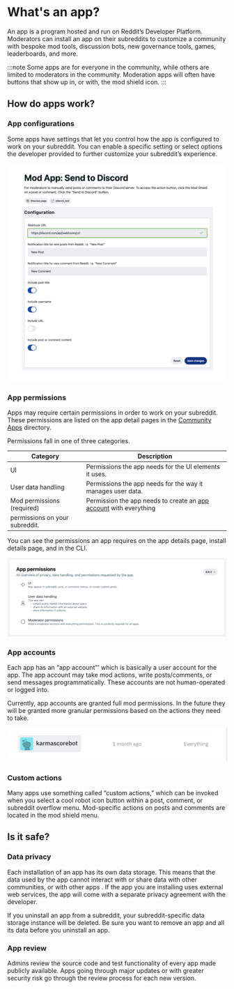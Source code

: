 # What's an app?

An app is a program hosted and run on Reddit’s Developer Platform. Moderators can install an app on their subreddits to customize a community with bespoke mod tools, discussion bots, new governance tools, games, leaderboards, and more.

:::note
Some apps are for everyone in the community, while others are limited to moderators in the community. Moderation apps will often have buttons that show up in, or with, the mod shield icon.
:::

## How do apps work?

### App configurations

Some apps have settings that let you control how the app is configured to work on your subreddit. You can enable a specific setting or select options the developer provided to further customize your subreddit’s experience.

![app details](./assets/app_config_screen.png)

### App permissions

Apps may require certain permissions in order to work on your subreddit. These permissions are listed on the app detail pages in the [Community Apps](https://developers.reddit.com) directory.

Permissions fall in one of three categories.

| **Category**                   | **Description**                                                                      |
| ------------------------------ | ------------------------------------------------------------------------------------ |
| UI                             | Permissions the app needs for the UI elements it uses.                               |
| User data handling             | Permissions the app needs for the way it manages user data.                          |
| Mod permissions (required)     | Permission the app needs to create an [app account](###app-accounts) with everything |
| permissions on your subreddit. |

You can see the permissions an app requires on the app details page, install details page, and in the CLI.

![app permissions](./assets/app_permissions.png)

### App accounts

Each app has an “app account”’ which is basically a user account for the app. The app account may take mod actions, write posts/comments, or send messages programmatically. These accounts are not human-operated or logged into.

Currently, app accounts are granted full mod permissions. In the future they will be granted more granular permissions based on the actions they need to take.

![app details](./assets/app_account_everything_permissions.png)

### Custom actions

Many apps use something called “custom actions,” which can be invoked when you select a cool robot icon button within a post, comment, or subreddit overflow menu. Mod-specific actions on posts and comments are located in the mod shield menu.

## Is it safe?

### Data privacy

Each installation of an app has its own data storage. This means that the data used by the app cannot interact with or share data with other communities, or with other apps . If the app you are installing uses external web services, the app will come with a separate privacy agreement with the developer.

If you uninstall an app from a subreddit, your subreddit-specific data storage instance will be deleted. Be sure you want to remove an app and all its data before you uninstall an app.

### App review

Admins review the source code and test functionality of every app made publicly available. Apps going through major updates or with greater security risk go through the review process for each new version.
